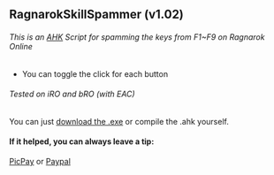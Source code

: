 ## RagnarokSkillSpammer (v1.02)
###### This is an [AHK](https://www.autohotkey.com/ "AHK") Script for spamming the keys from F1~F9 on Ragnarok Online
- You can toggle the click for each button

###### Tested on iRO and bRO (with EAC)

You can just [download the .exe](https://github.com/Enkimaru/RagnarokSkillSpammer/releases/download/1.02/SkillSpammer.exe "download the .exe") or compile the .ahk yourself.

#### If it helped, you can always leave a tip:

[PicPay](https://app.picpay.com/user/enkimaru "@enkimaru") or [Paypal](https://www.paypal.com/cgi-bin/webscr?cmd=_donations&business=AEHXUEZ7TLWJW&currency_code=BRL&source=url "Paypal")

